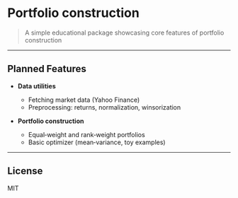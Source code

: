# Portfolio construction

> A simple educational package showcasing core features of portfolio construction

---

## Planned Features

* **Data utilities**

  * Fetching market data (Yahoo Finance)
  * Preprocessing: returns, normalization, winsorization

* **Portfolio construction**

  * Equal‑weight and rank‑weight portfolios
  * Basic optimizer (mean‑variance, toy examples)


---

## License

MIT
